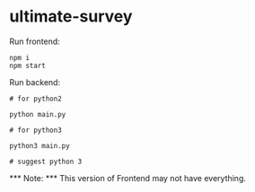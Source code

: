 # ultimate-survey

Run frontend:
```
npm i
npm start
```

Run backend:
```
# for python2

python main.py

# for python3

python3 main.py

# suggest python 3
```

*** Note: ***
This version of Frontend may not have everything.
